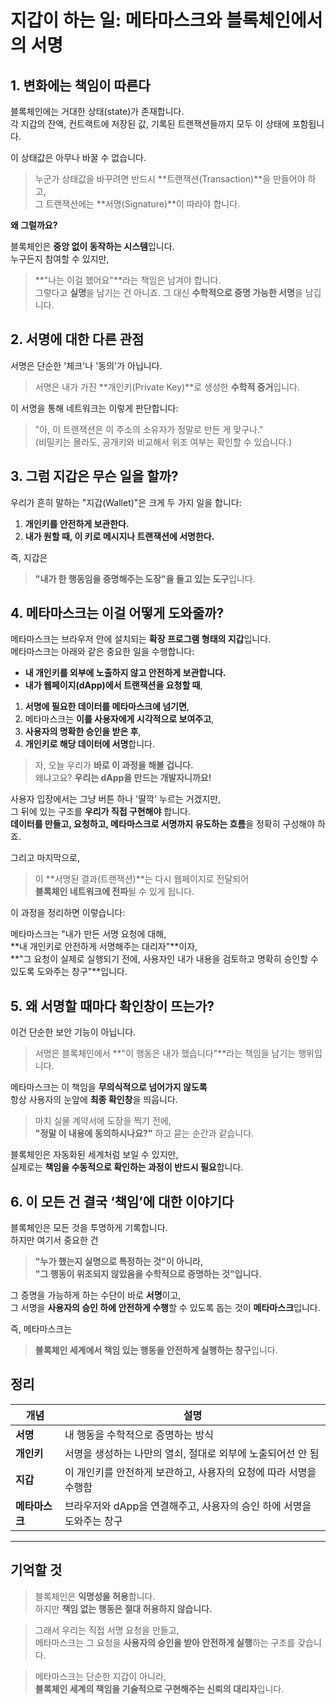 # 지갑이 하는 일: 메타마스크와 블록체인에서의 서명

## 1. 변화에는 책임이 따른다

블록체인에는 거대한 상태(state)가 존재합니다.  
각 지갑의 잔액, 컨트랙트에 저장된 값, 기록된 트랜잭션들까지 모두 이 상태에 포함됩니다.

이 상태값은 아무나 바꿀 수 없습니다.

> 누군가 상태값을 바꾸려면 반드시 **트랜잭션(Transaction)**을 만들어야 하고,  
> 그 트랜잭션에는 **서명(Signature)**이 따라야 합니다.

**왜 그럴까요?**

블록체인은 **중앙 없이 동작하는 시스템**입니다.  
누구든지 참여할 수 있지만,

> **"나는 이걸 했어요"**라는 책임은 남겨야 합니다.  
> 그렇다고 **실명**을 남기는 건 아니죠. 그 대신 **수학적으로 증명 가능한 서명**을 남깁니다.

## 2. 서명에 대한 다른 관점

서명은 단순한 '체크'나 '동의'가 아닙니다.

> 서명은 내가 가진 **개인키(Private Key)**로 생성한 **수학적 증거**입니다.

이 서명을 통해 네트워크는 이렇게 판단합니다:

> "아, 이 트랜잭션은 이 주소의 소유자가 정말로 만든 게 맞구나."  
> (비밀키는 몰라도, 공개키와 비교해서 위조 여부는 확인할 수 있습니다.)

## 3. 그럼 지갑은 무슨 일을 할까?

우리가 흔히 말하는 "지갑(Wallet)"은 크게 두 가지 일을 합니다:

1. **개인키를 안전하게 보관한다.**
2. **내가 원할 때, 이 키로 메시지나 트랜잭션에 서명한다.**

즉, 지갑은

> **"내가 한 행동임을 증명해주는 도장"을 들고 있는 도구**입니다.

## 4. 메타마스크는 이걸 어떻게 도와줄까?

메타마스크는 브라우저 안에 설치되는 **확장 프로그램 형태의 지갑**입니다.  
메타마스크는 아래와 같은 중요한 일을 수행합니다:

- **내 개인키를 외부에 노출하지 않고 안전하게 보관합니다.**
- **내가 웹페이지(dApp)에서 트랜잭션을 요청할 때**,

1. **서명에 필요한 데이터를 메타마스크에 넘기면**,
2. 메타마스크는 **이를 사용자에게 시각적으로 보여주고**,
3. **사용자의 명확한 승인을 받은 후**,
4. **개인키로 해당 데이터에 서명**합니다.

> 자, 오늘 우리가 **바로 이 과정을 해볼 겁니다.**  
> 왜냐고요? **우리는 dApp을 만드는 개발자니까요!**

사용자 입장에서는 그냥 버튼 하나 '딸깍' 누르는 거겠지만,  
그 뒤에 있는 구조를 **우리가 직접 구현해야** 합니다.  
**데이터를 만들고, 요청하고, 메타마스크로 서명까지 유도하는 흐름**을 정확히 구성해야 하죠.

그리고 마지막으로,

> 이 **서명된 결과(트랜잭션)**는 다시 웹페이지로 전달되어  
> **블록체인 네트워크에 전파**될 수 있게 됩니다.

이 과정을 정리하면 이렇습니다:

메타마스크는 "내가 만든 서명 요청에 대해,  
**내 개인키로 안전하게 서명해주는 대리자"**이자,  
**"그 요청이 실제로 실행되기 전에, 사용자인 내가 내용을 검토하고 명확히 승인할 수 있도록 도와주는 창구"**입니다.

## 5. 왜 서명할 때마다 확인창이 뜨는가?

이건 단순한 보안 기능이 아닙니다.

> 서명은 블록체인에서 **"이 행동은 내가 했습니다"**라는 책임을 남기는 행위입니다.

메타마스크는 이 책임을 **무의식적으로 넘어가지 않도록**  
항상 사용자의 눈앞에 **최종 확인창**을 띄웁니다.

> 마치 실물 계약서에 도장을 찍기 전에,  
> **"정말 이 내용에 동의하시나요?"** 하고 묻는 순간과 같습니다.

블록체인은 자동화된 세계처럼 보일 수 있지만,  
실제로는 **책임을 수동적으로 확인하는 과정이 반드시 필요**합니다.

## 6. 이 모든 건 결국 ‘책임’에 대한 이야기다

블록체인은 모든 것을 투명하게 기록합니다.  
하지만 여기서 중요한 건

> **"누가 했는지 실명으로 특정하는 것"이 아니라,  
> "그 행동이 위조되지 않았음을 수학적으로 증명하는 것"입니다.**

그 증명을 가능하게 하는 수단이 바로 **서명**이고,  
그 서명을 **사용자의 승인 하에 안전하게 수행**할 수 있도록 돕는 것이 **메타마스크**입니다.

즉, 메타마스크는

> **블록체인 세계에서 책임 있는 행동을 안전하게 실행하는 창구**입니다.

## 정리

| 개념           | 설명                                                                  |
| -------------- | --------------------------------------------------------------------- |
| **서명**       | 내 행동을 수학적으로 증명하는 방식                                    |
| **개인키**     | 서명을 생성하는 나만의 열쇠, 절대로 외부에 노출되어선 안 됨           |
| **지갑**       | 이 개인키를 안전하게 보관하고, 사용자의 요청에 따라 서명을 수행함     |
| **메타마스크** | 브라우저와 dApp을 연결해주고, 사용자의 승인 하에 서명을 도와주는 창구 |

---

## 기억할 것

> 블록체인은 **익명성을 허용**합니다.  
> 하지만 **책임 없는 행동은 절대 허용하지 않습니다.**

> 그래서 우리는 직접 서명 요청을 만들고,  
> 메타마스크는 그 요청을 **사용자의 승인을 받아 안전하게 실행**하는 구조를 갖습니다.

> 메타마스크는 단순한 지갑이 아니라,  
> **블록체인 세계의 책임을 기술적으로 구현해주는 신뢰의 대리자**입니다.
